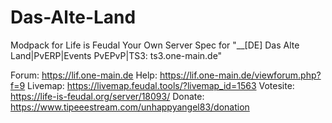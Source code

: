 # Das-Alte-Land
Modpack for Life is Feudal Your Own Server
Spec for "__[DE] Das Alte Land|PvERP|Events PvEPvP|TS3: ts3.one-main.de"

Forum: https://lif.one-main.de 
Help: https://lif.one-main.de/viewforum.php?f=9 
Livemap: https://livemap.feudal.tools/?livemap_id=1563 
Votesite: https://life-is-feudal.org/server/18093/ 
Donate: https://www.tipeeestream.com/unhappyangel83/donation 
